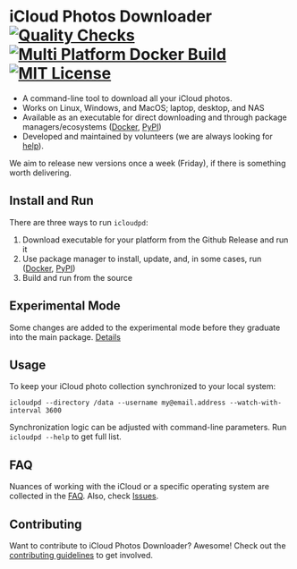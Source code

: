 # iCloud Photos Downloader [![Quality Checks](https://github.com/icloud-photos-downloader/icloud_photos_downloader/workflows/Quality%20Checks/badge.svg)](https://github.com/icloud-photos-downloader/icloud_photos_downloader/actions/workflows/quality-checks.yml) [![Multi Platform Docker Build](https://github.com/icloud-photos-downloader/icloud_photos_downloader/workflows/Docker%20Build/badge.svg)](https://github.com/icloud-photos-downloader/icloud_photos_downloader/actions/workflows/docker-build.yml) [![MIT License](https://img.shields.io/badge/license-MIT-blue.svg)](LICENSE)

- A command-line tool to download all your iCloud photos.
- Works on Linux, Windows, and MacOS; laptop, desktop, and NAS
- Available as an executable for direct downloading and through package managers/ecosystems ([Docker](README_DOCKER.md), [PyPI](READMY_PYPI.md))
- Developed and maintained by volunteers (we are always looking for [help](CONTRIBUTING.md)). 

We aim to release new versions once a week (Friday), if there is something worth delivering.

## Install and Run

There are three ways to run `icloudpd`:
1. Download executable for your platform from the Github Release and run it
1. Use package manager to install, update, and, in some cases, run ([Docker](README_DOCKER.md), [PyPI](READMY_PYPI.md))
1. Build and run from the source

## Experimental Mode

Some changes are added to the experimental mode before they graduate into the main package. [Details](EXPERIMENTAL.md)

## Usage

To keep your iCloud photo collection synchronized to your local system:

```
icloudpd --directory /data --username my@email.address --watch-with-interval 3600
```

Synchronization logic can be adjusted with command-line parameters. Run `icloudpd --help` to get full list.

## FAQ

Nuances of working with the iCloud or a specific operating system are collected in the [FAQ](FAQ.md). Also, check [Issues](https://github.com/icloud-photos-downloader/icloud_photos_downloader/issues).

## Contributing

Want to contribute to iCloud Photos Downloader? Awesome! Check out the [contributing guidelines](CONTRIBUTING.md) to get involved.
